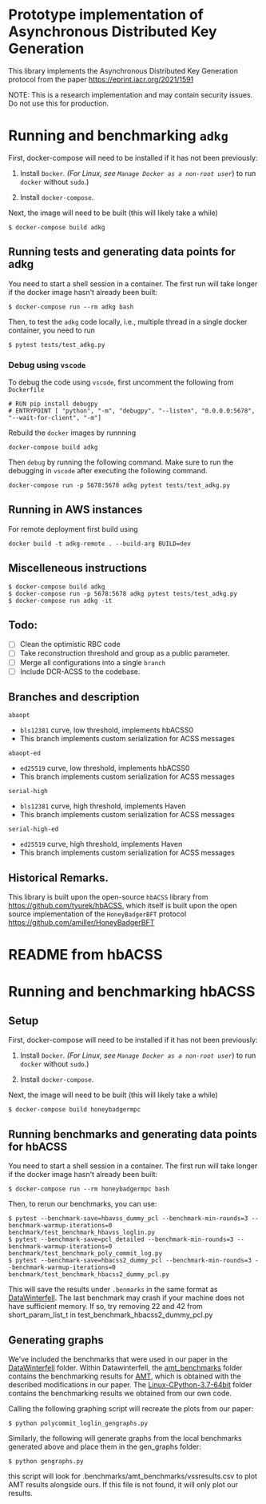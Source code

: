 # Prototype implementation of Asynchronous Distributed Key Generation

This library implements the Asynchronous Distributed Key Generation protocol from the paper
https://eprint.iacr.org/2021/1591 

NOTE: This is a research implementation and may contain security issues. Do not use this for production.


# Running and benchmarking `adkg`
First, docker-compose will need to be installed if it has not been previously:

1. Install `Docker`_. (For Linux, see `Manage Docker as a non-root user`_) to
   run ``docker`` without ``sudo``.)

2. Install `docker-compose`.

Next, the image will need to be built  (this will likely take a while)
```
$ docker-compose build adkg
```

## Running tests and generating data points for adkg

You need to start a shell session in a container. The first run will take longer if the docker image hasn't already been built:
```
$ docker-compose run --rm adkg bash
```

Then, to test the `adkg` code locally, i.e., multiple thread in a single docker container, you need to run
```
$ pytest tests/test_adkg.py
```



### Debug using `vscode`
To debug the code using `vscode`, first uncomment the following from `Dockerfile`
```
# RUN pip install debugpy
# ENTRYPOINT [ "python", "-m", "debugpy", "--listen", "0.0.0.0:5678", "--wait-for-client", "-m"]
```

Rebuild the `docker` images by runnning
```
docker-compose build adkg
```

Then `debug` by running the following command. Make sure to run the debugging in `vscode` after executing the following command. 
```
docker-compose run -p 5678:5678 adkg pytest tests/test_adkg.py 
```

## Running in AWS instances

For remote deployment first build using
```
docker build -t adkg-remote . --build-arg BUILD=dev
```

## Miscelleneous instructions
```
$ docker-compose build adkg
$ docker-compose run -p 5678:5678 adkg pytest tests/test_adkg.py 
$ docker-compose run adkg -it
```

## Todo:
- [ ] Clean the optimistic RBC code
- [ ] Take reconstruction threshold and group as a public parameter.
- [ ] Merge all configurations into a single `branch`
- [ ] Include DCR-ACSS to the codebase.

## Branches and description
`abaopt`
- `bls12381` curve, low threshold, implements hbACSS0
- This branch implements custom serialization for ACSS messages

`abaopt-ed`
- `ed25519` curve, low threshold, implements hbACSS0
- This branch implements custom serialization for ACSS messages


`serial-high`
- `bls12381` curve, high threshold, implements Haven
- This branch implements custom serialization for ACSS messages

`serial-high-ed`
- `ed25519` curve, high threshold, implements Haven
- This branch implements custom serialization for ACSS messages


## Historical Remarks.
This library is built upon the open-source `hbACSS` library from https://github.com/tyurek/hbACSS, which itself is built upon the open source implementation of the `HoneyBadgerBFT` protocol https://github.com/amiller/HoneyBadgerBFT 



# README from hbACSS

# Running and benchmarking hbACSS

## Setup

First, docker-compose will need to be installed if it has not been previously:

1. Install `Docker`_. (For Linux, see `Manage Docker as a non-root user`_) to
   run ``docker`` without ``sudo``.)

2. Install `docker-compose`.

Next, the image will need to be built  (this will likely take a while)
```
$ docker-compose build honeybadgermpc
```

## Running benchmarks and generating data points for hbACSS

You need to start a shell session in a container. The first run will take longer if the docker image hasn't already been built:
```
$ docker-compose run --rm honeybadgermpc bash
```

Then, to rerun our benchmarks, you can use:
```
$ pytest --benchmark-save=hbavss_dummy_pcl --benchmark-min-rounds=3 --benchmark-warmup-iterations=0 benchmark/test_benchmark_hbavss_loglin.py
$ pytest --benchmark-save=pcl_detailed --benchmark-min-rounds=3 --benchmark-warmup-iterations=0 benchmark/test_benchmark_poly_commit_log.py
$ pytest --benchmark-save=hbacss2_dummy_pcl --benchmark-min-rounds=3 --benchmark-warmup-iterations=0 benchmark/test_benchmark_hbacss2_dummy_pcl.py
```

This will save the results under `.benmarks` in the same format as [DataWinterfell](../Datawinterfell).
The last benchmark may crash if your machine does not have sufficient memory. If so, try removing 22 and 42 from short_param_list_t in test_benchmark_hbacss2_dummy_pcl.py

## Generating graphs

We've included the benchmarks that were used in our paper in the [DataWinterfell](../Datawinterfell) folder. Within Datawinterfell, the [amt_benchmarks](../Datawinterfell/amt_benchmarks) folder contains the benchmarking results for [AMT](https://github.com/alinush/libpolycrypto), which is obtained with the described modifications in our paper. The [Linux-CPython-3.7-64bit](../Datawinterfell/Linux-CPython-3.7-64bit) folder contains the benchmarking results we obtained from our own code. 

Calling the following graphing script will recreate the plots from our paper:
```
$ python polycommit_loglin_gengraphs.py
```
Similarly, the following will generate graphs from the local benchmarks generated above and place them in the gen_graphs folder:
```
$ python gengraphs.py
```
this script will look for .benchmarks/amt_benchmarks/vssresults.csv to plot AMT results alongside ours. If this file is not found, it will only plot our results.
